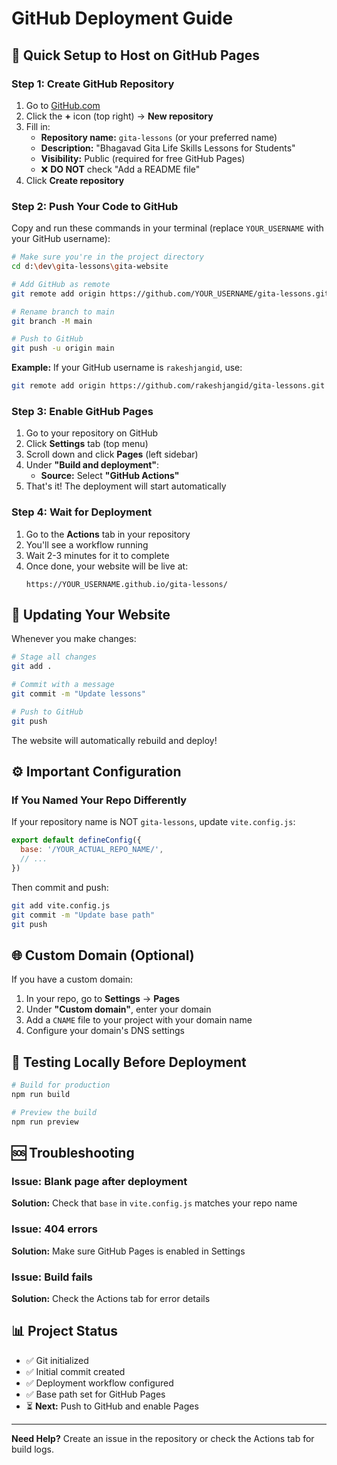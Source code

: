 # GitHub Deployment Guide

## 🚀 Quick Setup to Host on GitHub Pages

### Step 1: Create GitHub Repository

1. Go to [GitHub.com](https://github.com)
2. Click the **+** icon (top right) → **New repository**
3. Fill in:
   - **Repository name:** `gita-lessons` (or your preferred name)
   - **Description:** "Bhagavad Gita Life Skills Lessons for Students"
   - **Visibility:** Public (required for free GitHub Pages)
   - ❌ **DO NOT** check "Add a README file"
4. Click **Create repository**

### Step 2: Push Your Code to GitHub

Copy and run these commands in your terminal (replace `YOUR_USERNAME` with your GitHub username):

```bash
# Make sure you're in the project directory
cd d:\dev\gita-lessons\gita-website

# Add GitHub as remote
git remote add origin https://github.com/YOUR_USERNAME/gita-lessons.git

# Rename branch to main
git branch -M main

# Push to GitHub
git push -u origin main
```

**Example:**
If your GitHub username is `rakeshjangid`, use:
```bash
git remote add origin https://github.com/rakeshjangid/gita-lessons.git
```

### Step 3: Enable GitHub Pages

1. Go to your repository on GitHub
2. Click **Settings** tab (top menu)
3. Scroll down and click **Pages** (left sidebar)
4. Under **"Build and deployment"**:
   - **Source:** Select **"GitHub Actions"**
5. That's it! The deployment will start automatically

### Step 4: Wait for Deployment

1. Go to the **Actions** tab in your repository
2. You'll see a workflow running
3. Wait 2-3 minutes for it to complete
4. Once done, your website will be live at:
   ```
   https://YOUR_USERNAME.github.io/gita-lessons/
   ```

## 🔄 Updating Your Website

Whenever you make changes:

```bash
# Stage all changes
git add .

# Commit with a message
git commit -m "Update lessons"

# Push to GitHub
git push
```

The website will automatically rebuild and deploy!

## ⚙️ Important Configuration

### If You Named Your Repo Differently

If your repository name is NOT `gita-lessons`, update `vite.config.js`:

```javascript
export default defineConfig({
  base: '/YOUR_ACTUAL_REPO_NAME/',
  // ...
})
```

Then commit and push:
```bash
git add vite.config.js
git commit -m "Update base path"
git push
```

## 🌐 Custom Domain (Optional)

If you have a custom domain:

1. In your repo, go to **Settings** → **Pages**
2. Under **"Custom domain"**, enter your domain
3. Add a `CNAME` file to your project with your domain name
4. Configure your domain's DNS settings

## 📱 Testing Locally Before Deployment

```bash
# Build for production
npm run build

# Preview the build
npm run preview
```

## 🆘 Troubleshooting

### Issue: Blank page after deployment
**Solution:** Check that `base` in `vite.config.js` matches your repo name

### Issue: 404 errors
**Solution:** Make sure GitHub Pages is enabled in Settings

### Issue: Build fails
**Solution:** Check the Actions tab for error details

## 📊 Project Status

- ✅ Git initialized
- ✅ Initial commit created
- ✅ Deployment workflow configured
- ✅ Base path set for GitHub Pages
- ⏳ **Next:** Push to GitHub and enable Pages

---

**Need Help?** Create an issue in the repository or check the Actions tab for build logs.
